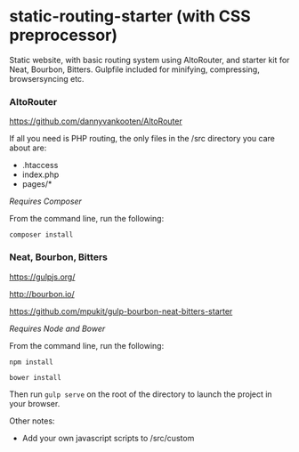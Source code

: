 # static-routing-starter (with CSS preprocessor)
Static website, with basic routing system using AltoRouter, and starter kit for Neat, Bourbon, Bitters.  Gulpfile included for minifying, compressing, browsersyncing etc.


### AltoRouter

https://github.com/dannyvankooten/AltoRouter

If all you need is PHP routing, the only files in the /src directory you care about are:

- .htaccess
- index.php
- pages/*

*Requires Composer*

From the command line, run the following:

`composer install`


### Neat, Bourbon, Bitters

https://gulpjs.org/

http://bourbon.io/

https://github.com/mpukit/gulp-bourbon-neat-bitters-starter

*Requires Node and Bower*

From the command line, run the following:

`npm install`

`bower install`

Then run `gulp serve` on the root of the directory to launch the project in your browser.

Other notes:

- Add your own javascript scripts to /src/custom
